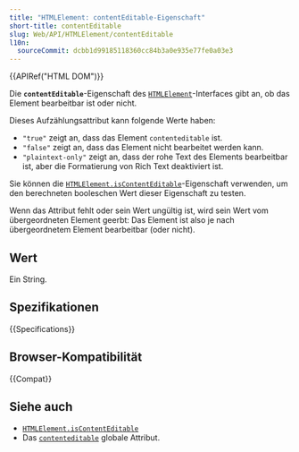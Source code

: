 ```yaml
---
title: "HTMLElement: contentEditable-Eigenschaft"
short-title: contentEditable
slug: Web/API/HTMLElement/contentEditable
l10n:
  sourceCommit: dcbb1d99185118360cc84b3a0e935e77fe0a03e3
---
```


{{APIRef("HTML DOM")}}

Die **`contentEditable`**-Eigenschaft des [`HTMLElement`](/de/docs/Web/API/HTMLElement)-Interfaces gibt an, ob das Element bearbeitbar ist oder nicht.

Dieses Aufzählungsattribut kann folgende Werte haben:

- `"true"` zeigt an, dass das Element `contenteditable` ist.
- `"false"` zeigt an, dass das Element nicht bearbeitet werden kann.
- `"plaintext-only"` zeigt an, dass der rohe Text des Elements bearbeitbar ist, aber die Formatierung von Rich Text deaktiviert ist.

Sie können die [`HTMLElement.isContentEditable`](/de/docs/Web/API/HTMLElement/isContentEditable)-Eigenschaft verwenden, um den berechneten booleschen Wert dieser Eigenschaft zu testen.

Wenn das Attribut fehlt oder sein Wert ungültig ist, wird sein Wert vom übergeordneten Element geerbt: Das Element ist also je nach übergeordnetem Element bearbeitbar (oder nicht).

## Wert

Ein String.

## Spezifikationen

{{Specifications}}

## Browser-Kompatibilität

{{Compat}}

## Siehe auch

- [`HTMLElement.isContentEditable`](/de/docs/Web/API/HTMLElement/isContentEditable)
- Das [`contenteditable`](/de/docs/Web/HTML/Global_attributes#contenteditable) globale Attribut.
